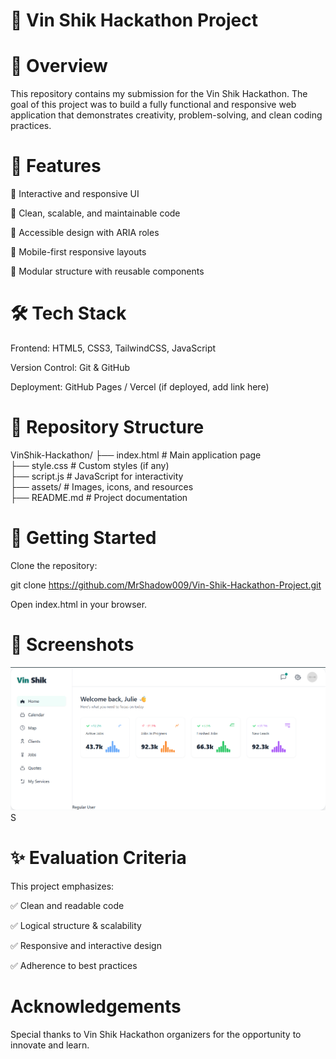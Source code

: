 # 🚀 Vin Shik Hackathon Project
# 📌 Overview

This repository contains my submission for the Vin Shik Hackathon.
The goal of this project was to build a fully functional and responsive web application that demonstrates creativity, problem-solving, and clean coding practices.

# 🎯 Features

🔹 Interactive and responsive UI

🔹 Clean, scalable, and maintainable code

🔹 Accessible design with ARIA roles

🔹 Mobile-first responsive layouts

🔹 Modular structure with reusable components

# 🛠️ Tech Stack

Frontend: HTML5, CSS3, TailwindCSS, JavaScript

Version Control: Git & GitHub

Deployment: GitHub Pages / Vercel (if deployed, add link here)

# 📂 Repository Structure
VinShik-Hackathon/
├── index.html       # Main application page  
├── style.css        # Custom styles (if any)  
├── script.js        # JavaScript for interactivity  
├── assets/          # Images, icons, and resources  
├── README.md        # Project documentation  

# 🚀 Getting Started

Clone the repository:

git clone https://github.com/MrShadow009/Vin-Shik-Hackathon-Project.git


Open index.html in your browser.

# 📸 Screenshots
![# DashBoard](assets\images\dashboard.png)
S

	
	
# ✨ Evaluation Criteria

This project emphasizes:

✅ Clean and readable code

✅ Logical structure & scalability

✅ Responsive and interactive design

✅ Adherence to best practices

# Acknowledgements

Special thanks to Vin Shik Hackathon organizers for the opportunity to innovate and learn.
